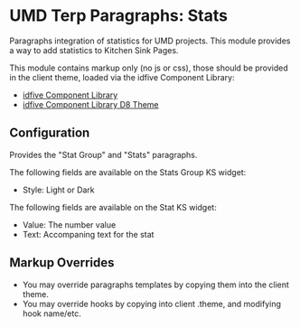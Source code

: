 # UMD Terp Paragraphs: Stats

Paragraphs integration of statistics for UMD projects. This module provides a way to add statistics to Kitchen Sink Pages.

This module contains markup only (no js or css), those should be provided in the client theme, loaded via the idfive Component Library:

 - [idfive Component Library](https://bitbucket.org/idfivellc/idfive-component-library)
 - [idfive Component Library D8 Theme](https://bitbucket.org/idfivellc/idfive-component-library-d8-theme)

## Configuration

Provides the "Stat Group" and "Stats" paragraphs.

The following fields are available on the Stats Group KS widget:
 - Style: Light or Dark

The following fields are available on the Stat KS widget:
 - Value: The number value
 - Text: Accompaning text for the stat

## Markup Overrides
- You may override paragraphs templates by copying them into the client theme.
- You may override hooks by copying into client .theme, and modifying hook name/etc.
